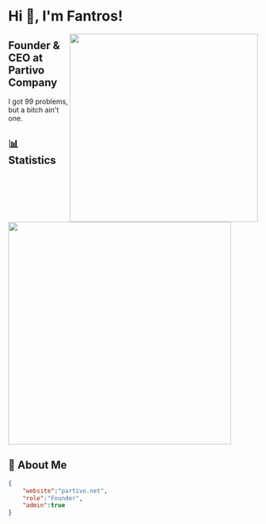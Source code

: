 # Hi 👋, I'm Fantros!
<img align="right" src="https://spotify-github-profile.vercel.app/api/view?uid=31us4ohbcaotjvvfxk5szygl4tle&cover_image=true&theme=default" height="380" />

## Founder & CEO at Partivo Company
I got 99 problems, but a bitch ain't one.

## 📊 Statistics
<img src="https://github-readme-stats.vercel.app/api?username=fantros&show_icons=true&theme=dark" width="450" />

## 📃 About Me
```json
{
    "website":"partivo.net",
    "role":"Founder",
    "admin":true
}
```
